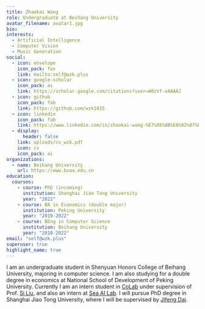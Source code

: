 ```yaml
---
title: Zhaokai Wang
role: Undergraduate at Beihang University
avatar_filename: avatar1.jpg
bio: 
interests:
  - Artificial Intelligence
  - Computer Vision
  - Music Generation
social:
  - icon: envelope
    icon_pack: fas
    link: mailto:self@wzk.plus
  - icon: google-scholar
    icon_pack: ai
    link: https://scholar.google.com/citations?user=W0zVf-oAAAAJ
  - icon: github
    icon_pack: fab
    link: https://github.com/wzk1015
  - icon: linkedin
    icon_pack: fab
    link: https://www.linkedin.com/in/zhaokai-wang-%E7%8E%8B%E8%82%87%E5%87%AF-5428181aa/
  - display:
      header: false
    link: uploads/cv_wzk.pdf
    icon: cv
    icon_pack: ai
organizations:
  - name: Beihang University
    url: https://www.buaa.edu.cn
education:
  courses:
    - course: PhD (incoming)
      institution: Shanghai Jiao Tong University
      year: "2022"
    - course: BA in Economics (double major)
      institution: Peking University
      year: "2019-2022"
    - course: BEng in Computer Science
      institution: Beihang University
      year: "2018-2022"
email: "self@wzk.plus"
superuser: true
highlight_name: true
---
```

I am an undergraduate student in Shenyuan Honors College of Beihang University, majoring in computer science. I am also studying for a double degree in economics at National School of Development of Peking University. Currently I am an intern student in <a href="http://colalab.org/">CoLab</a> under supervision of Prof. <a href="http://colalab.org/people">Si Liu</a>, and also an intern at <a href="https://sail.sea.com/">Sea AI Lab</a>. I will pursue PhD degree in Shanghai Jiao Tong University, where I will be supervised by <a href="https://jifengdai.org/">Jifeng Dai</a>.